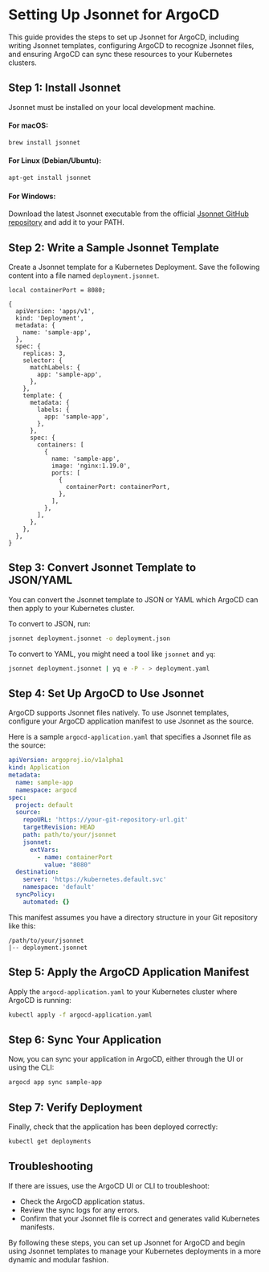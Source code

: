 
# Setting Up Jsonnet for ArgoCD

This guide provides the steps to set up Jsonnet for ArgoCD, including writing Jsonnet templates, configuring ArgoCD to recognize Jsonnet files, and ensuring ArgoCD can sync these resources to your Kubernetes clusters.

## Step 1: Install Jsonnet

Jsonnet must be installed on your local development machine.

#### For macOS:
```sh
brew install jsonnet
```

#### For Linux (Debian/Ubuntu):
```sh
apt-get install jsonnet
```

#### For Windows:
Download the latest Jsonnet executable from the official [Jsonnet GitHub repository](https://github.com/google/jsonnet/releases) and add it to your PATH.

## Step 2: Write a Sample Jsonnet Template

Create a Jsonnet template for a Kubernetes Deployment. Save the following content into a file named `deployment.jsonnet`.

```jsonnet
local containerPort = 8080;

{
  apiVersion: 'apps/v1',
  kind: 'Deployment',
  metadata: {
    name: 'sample-app',
  },
  spec: {
    replicas: 3,
    selector: {
      matchLabels: {
        app: 'sample-app',
      },
    },
    template: {
      metadata: {
        labels: {
          app: 'sample-app',
        },
      },
      spec: {
        containers: [
          {
            name: 'sample-app',
            image: 'nginx:1.19.0',
            ports: [
              {
                containerPort: containerPort,
              },
            ],
          },
        ],
      },
    },
  },
}
```

## Step 3: Convert Jsonnet Template to JSON/YAML

You can convert the Jsonnet template to JSON or YAML which ArgoCD can then apply to your Kubernetes cluster.

To convert to JSON, run:

```sh
jsonnet deployment.jsonnet -o deployment.json
```

To convert to YAML, you might need a tool like `jsonnet` and `yq`:

```sh
jsonnet deployment.jsonnet | yq e -P - > deployment.yaml
```

## Step 4: Set Up ArgoCD to Use Jsonnet

ArgoCD supports Jsonnet files natively. To use Jsonnet templates, configure your ArgoCD application manifest to use Jsonnet as the source.

Here is a sample `argocd-application.yaml` that specifies a Jsonnet file as the source:

```yaml
apiVersion: argoproj.io/v1alpha1
kind: Application
metadata:
  name: sample-app
  namespace: argocd
spec:
  project: default
  source:
    repoURL: 'https://your-git-repository-url.git'
    targetRevision: HEAD
    path: path/to/your/jsonnet
    jsonnet: 
      extVars:
        - name: containerPort
          value: "8080"
  destination:
    server: 'https://kubernetes.default.svc'
    namespace: 'default'
  syncPolicy:
    automated: {}
```

This manifest assumes you have a directory structure in your Git repository like this:

```
/path/to/your/jsonnet
|-- deployment.jsonnet
```

## Step 5: Apply the ArgoCD Application Manifest

Apply the `argocd-application.yaml` to your Kubernetes cluster where ArgoCD is running:

```sh
kubectl apply -f argocd-application.yaml
```

## Step 6: Sync Your Application

Now, you can sync your application in ArgoCD, either through the UI or using the CLI:

```sh
argocd app sync sample-app
```

## Step 7: Verify Deployment

Finally, check that the application has been deployed correctly:

```sh
kubectl get deployments
```

## Troubleshooting

If there are issues, use the ArgoCD UI or CLI to troubleshoot:

- Check the ArgoCD application status.
- Review the sync logs for any errors.
- Confirm that your Jsonnet file is correct and generates valid Kubernetes manifests.

By following these steps, you can set up Jsonnet for ArgoCD and begin using Jsonnet templates to manage your Kubernetes deployments in a more dynamic and modular fashion.
